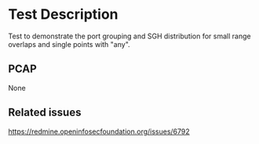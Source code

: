 # Test Description

Test to demonstrate the port grouping and SGH distribution for small range
overlaps and single points with "any".

## PCAP

None

## Related issues

https://redmine.openinfosecfoundation.org/issues/6792
